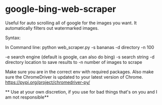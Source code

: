 # google-bing-web-scraper
Useful for auto scrolling all of google for the images you want.  It automatically filters out watermarked images.

Syntax:

In Command line:
python web_scraper.py -s bananas -d directory -n 100 

-e search engine (default is google, can also do bing)
-s search string
-d directory location to save results to
-n number of images to scrape

Make sure you are in the correct env with required packages.  Also make sure the ChromeDriver is updated to your latest version of Chrome.
https://pypi.org/project/chromedriver-py/


** Use at your own discretion, if you use for bad things that's on you and I am not responsible**
